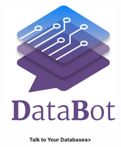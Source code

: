 <div align="center">
  <img src="media/DataBot Logo with text.png" width=350px alt="DataBot Logo">
<h3><a src="https://intellimenta.com/products/databot/" target="_blank">Talk to Your Database</a>a></h3>
</div>

